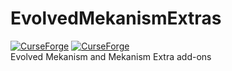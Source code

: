 # EvolvedMekanismExtras  
<a href="https://www.curseforge.com/minecraft/mc-mods/mekanism-morecapacity"><img alt="CurseForge" src="https://cf.way2muchnoise.eu/versions/1268159.svg"></a> 
<a href="https://www.curseforge.com/minecraft/mc-mods/mekanism-morecapacity"><img alt="CurseForge" src="https://cf.way2muchnoise.eu/1268159.svg"></a>  
Evolved Mekanism and Mekanism Extra add-ons
